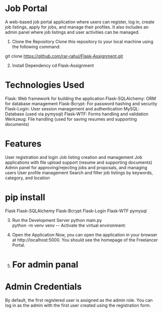 # Job Portal
A web-based job portal application where users can register, log in, create job listings, apply for jobs, and manage their profiles. It also includes an admin panel where job listings and user activities can be managed.

1. Clone the Repository
Clone this repository to your local machine using the following command:

git clone https://github.com/rar-rahul/Flask-Assignment.git

2. Install Dependency
cd Flask-Assignment

# Technologies Used
Flask: Web framework for building the application
Flask-SQLAlchemy: ORM for database management
Flask-Bcrypt: For password hashing and security
Flask-Login: User session management and authentication
MySQL: Database (used via pymysql)
Flask-WTF: Forms handling and validation
Werkzeug: File handling (used for saving resumes and supporting documents)

# Features
User registration and login
Job listing creation and management
Job applications with file upload support (resume and supporting documents)
Admin panel for approving/rejecting jobs and proposals, and managing users
User profile management
Search and filter job listings by keywords, category, and location

# pip install

Flask
Flask-SQLAlchemy
Flask-Bcrypt
Flask-Login
Flask-WTF
pymysql

3. Run the Development Server
python main.py   
python -m venv venv  -- Activate the virtual environment:


4. Open the Application
Now, you can open the application in your browser at http://localhost:5000. You should see the homepage of the Freelancer Portal.

5. # For admin panal
# Admin Credentials
By default, the first registered user is assigned as the admin role.
You can log in as the admin with the first user created using the registration form.

